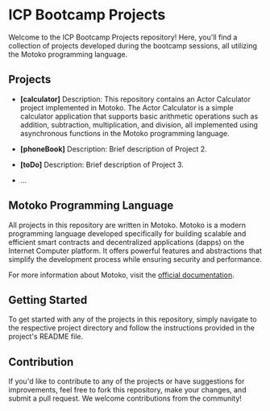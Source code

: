 # ICP Bootcamp Projects

Welcome to the ICP Bootcamp Projects repository! Here, you'll find a collection of projects developed during the bootcamp sessions, all utilizing the Motoko programming language.

## Projects

- **[calculator]**
  Description: This repository contains an Actor Calculator project implemented in Motoko. The Actor Calculator is a simple calculator application that supports basic arithmetic operations such as addition, subtraction, multiplication, and division, all implemented using asynchronous functions in the Motoko programming language.

- **[phoneBook]**
  Description: Brief description of Project 2.

- **[toDo]**
  Description: Brief description of Project 3.

- ...

## Motoko Programming Language

All projects in this repository are written in Motoko. Motoko is a modern programming language developed specifically for building scalable and efficient smart contracts and decentralized applications (dapps) on the Internet Computer platform. It offers powerful features and abstractions that simplify the development process while ensuring security and performance.

For more information about Motoko, visit the [official documentation](https://sdk.dfinity.org/docs/language-guide/motoko.html).

## Getting Started

To get started with any of the projects in this repository, simply navigate to the respective project directory and follow the instructions provided in the project's README file.

## Contribution

If you'd like to contribute to any of the projects or have suggestions for improvements, feel free to fork this repository, make your changes, and submit a pull request. We welcome contributions from the community!

